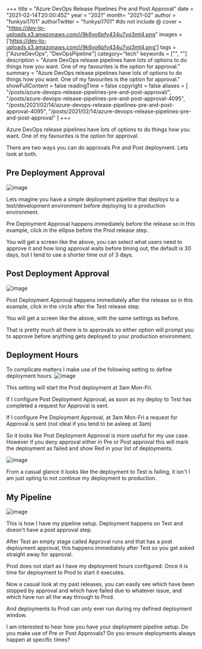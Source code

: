 +++
title = "Azure DevOps Release Pipelines Pre and Post Approval"
date = "2021-02-14T20:00:45Z"
year = "2021"
month= "2021-02"
author = "funkysi1701"
authorTwitter = "funkysi1701" #do not include @
cover = "https://dev-to-uploads.s3.amazonaws.com/i/9k6vo6pfv434u7yq3mt4.png"
images = ['https://dev-to-uploads.s3.amazonaws.com/i/9k6vo6pfv434u7yq3mt4.png']
tags = ["AzureDevOps", "DevOpsPipeline"]
category="tech"
keywords = ["", ""]
description = "Azure DevOps release pipelines have lots of options to do things how you want. One of my favourites is the option for approval."
summary = "Azure DevOps release pipelines have lots of options to do things how you want. One of my favourites is the option for approval."
showFullContent = false
readingTime = false
copyright = false
aliases = [
    "/posts/azure-devops-release-pipelines-pre-and-post-approval/",
    "/posts/azure-devops-release-pipelines-pre-and-post-approval-4095",
    "/posts/2021/02/14/azure-devops-release-pipelines-pre-and-post-approval-4095",
    "/posts/2021/02/14/azure-devops-release-pipelines-pre-and-post-approval"
]
+++

Azure DevOps release pipelines have lots of options to do things how you want. One of my favourites is the option for approval. 

There are two ways you can do approvals Pre and Post deployment. Lets look at both.

## Pre Deployment Approval

![image](https://dev-to-uploads.s3.amazonaws.com/i/9k6vo6pfv434u7yq3mt4.png)

Lets imagine you have a simple deployment pipeline that deploys to a test/development environment before deploying to a production environment. 

Pre Deployment Approval happens immediately before the release so in this example, click in the ellipse before the Prod release step. 

You will get a screen like the above, you can select what users need to approve it and how long approval waits before timing out, the default is 30 days, but I tend to use a shorter time out of 3 days.

## Post Deployment Approval
![image](https://dev-to-uploads.s3.amazonaws.com/i/reiulrhinzqyyon6mrqi.png)
 
Post Deployment Approval happens immediately after the release so in this example, click in the circle after the Test release step.

You will get a screen like the above, with the same settings as before.

That is pretty much all there is to approvals so either option will prompt you to approve before anything gets deployed to your production environment.   

## Deployment Hours
To complicate matters I make use of the following setting to define deployment hours.
![image](https://dev-to-uploads.s3.amazonaws.com/i/aku2z0dl3m3xkvfvh7wd.png)
 
This setting will start the Prod deployment at 3am Mon-Fri. 

If I configure Post Deployment Approval, as soon as my deploy to Test has completed a request for Approval is sent.

If I configure Pre Deployment Approval, at 3am Mon-Fri a request for Approval is sent (not ideal if you tend to be asleep at 3am)

So it looks like Post Deployment Approval is more useful for my use case. However if you deny approval either in Pre or Post approval this will mark the deployment as failed and show Red in your list of deployments. 

![image](https://dev-to-uploads.s3.amazonaws.com/i/vichyb1srgc1ln85hj0o.png)

From a casual glance it looks like the deployment to Test is failing, it isn't I am just opting to not continue my deployment to production.

## My Pipeline

![image](https://dev-to-uploads.s3.amazonaws.com/i/9kprp90t59owfmsmqkcp.png)

This is how I have my pipeline setup. Deployment happens on Test and doesn't have a post approval step. 

After Test an empty stage called Approval runs and that has a post deployment approval, this happens immediately after Test so you get asked straight away for approval. 

Prod does not start as I have my deployment hours configured. Once it is time for deployment to Prod to start it executes.

Now a casual look at my past releases, you can easily see which have been stopped by approval and which have failed due to whatever issue, and which have run all the way through to Prod. 

And deployments to Prod can only ever run during my defined deployment window.

I am interested to hear how you have your deployment pipeline setup. Do you make use of Pre or Post Approvals? Do you ensure deployments always happen at specific times? 
